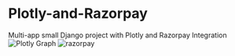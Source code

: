 # Plotly-and-Razorpay
Multi-app small Django project with Plotly and Razorpay Integration
![Plotly Graph](https://github.com/krsatyam99/Plotly-and-Razorpay/assets/103446420/20150294-357b-443c-8585-e7a066e87ed5)
![razorpay](https://github.com/krsatyam99/Plotly-and-Razorpay/assets/103446420/5e84c91b-2135-4533-b44d-6dc13f61b305)

